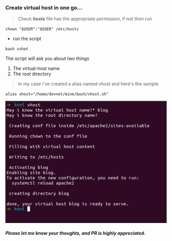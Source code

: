### Create virtual host in one go...

> Check **_hosts_** file has the appropriate permission, if not then run

`chown "$USER":"$USER" /etc/hosts`

* run the script

`bash vshot`

The script will ask you about two things
1. The virtual-host name
2. The root directory

> In my case i've created a alias named vhost and here's the sample

`alias vhost="/home/devnet/mine/bash/vhost.sh"`

![Screenshot from 2021-09-26 18-19-38.png](https://raw.githubusercontent.com/sh6210/vhost/master/vhost.png)

##### Please let me know your thoughts, and PR is highly appreciated.
